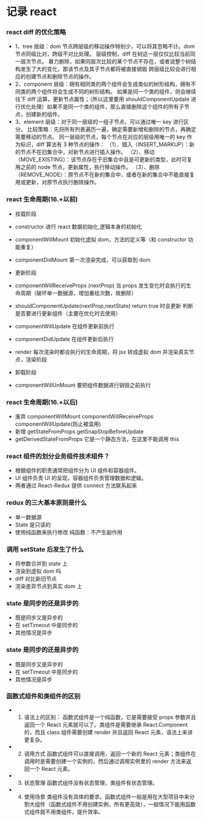 # 记录 react 

### react diff 的优化策略

- 1、tree 层级：dom 节点跨层级的移动操作特别少，可以将其忽略不计。dom 节点同级比对，跨级不对比处理。
  层级控制，diff 在树这一层仅仅比较当前同一层次节点。
  暴力删除，如果同层次比较的某个节点不存在，或者说整个树结构发生了大的变化，那该节点及其子节点都将被直接销毁
  跨层级比较会进行相应的创建节点和删除节点的操作。
- 2、component 层级：拥有相同类的两个组件会生成类似的树形结构，拥有不同类的两个组件将会生成不同的树形结构。
  如果是同一个类的组件，则会继续往下 diff 运算，更新节点属性；（所以这里要用 shouldComponentUpdate 进行优化处理）如果不是同一个类的组件，那么直接删除这个组件的所有子节点，创建新的组件。
- 3、element 层级：对于同一层级的一组子节点，可以通过唯一 key 进行区分。
  比较策略：先将所有列表遍历一遍，确定需要新增和删除的节点，再确定需要移动的节点。
  同一层级的节点，每个节点在对应的层级用唯一的 key 作为标识，diff 算法有 3 种节点的操作：
  （1）、插入（INSERT_MARKUP）：新的节点不在旧集合中，对新节点进行插入操作。
  （2）、移动（MOVE_EXISTING）：该节点存在于旧集合中且是可更新的类型，此时可复用之前的 node 节点，更新属性，执行移动操作。
  （3）、删除（REMOVE_NODE）：原节点不在新的集合中，或者在新的集合中不能直接复用或更新，对原节点执行删除操作。

### react 生命周期(16.+以前)

- 挂载阶段
- constructor 进行 react 数据初始化,逻辑本身的初始化
- componentWillMount 初始化虚拟 dom，方法的定义等（和 constructor 功能重复）
- componentDidMount 第一次渲染完成，可以获取到 dom

- 更新阶段
- componentWillReceiveProps (nextProp) 当 props 发生变化时会执行的生命周期（破坏单一数据源，增加重绘次数，故删除）
- shouldComponentUpdate(nextProp,nextState) return true 时会更新 判断是否要进行更新组件（主要在优化时去使用）
- componentWillUpdate 在组件更新前执行
- componentDidUpdate 在组件更新后执行
- render 每次渲染时都会执行的生命周期，将 jsx 转成虚拟 dom 并渲染真实节点，渲染阶段

- 卸载阶段
- componentWillUnMount 要把组件数据进行销毁之前执行

### react 生命周期(16.+以后)

- 废弃 componentWillMount componentWillReceiveProps componentWillUpdate(防止被滥用)
- 新增 getStateFromProps getSnapStopBeforeUpdate
- getDerivedStateFromProps 它是一个静态方法，在这里不能调用 this

### react 组件的划分业务组件技术组件？

- 根据组件的职责通常把组件分为 UI 组件和容器组件。
- UI 组件负责 UI 的呈现，容器组件负责管理数据和逻辑。
- 两者通过 React-Redux 提供 connect 方法联系起来

### redux 的三大基本原则是什么

- 单一数据源
- State 是只读的
- 使用纯函数来执行修改
  纯函数：不产生副作用

### 调用 setState 后发生了什么

- 将参数合并到 state 上
- 渲染到虚拟 dom 吗
- diff 对比新旧节点
- 渲染差异节点到真实 dom 上

### state 是同步的还是异步的

- 既是同步又是异步的
- 在 setTimeout 中是同步的
- 其他情况是异步

### state 是同步的还是异步的

- 既是同步又是异步的
- 在 setTimeout 中是同步的
- 其他情况是异步


### 函数式组件和类组件的区别

- 1. 语法上的区别：
     函数式组件是一个纯函数，它是需要接受 props 参数并且返回一个 React 元素就可以了。类组件是需要继承 React.Component 的，而且 class 组件需要创建 render 并且返回 React 元素，语法上来讲更复杂。
- 2. 调用方式
     函数式组件可以直接调用，返回一个新的 React 元素；类组件在调用时是需要创建一个实例的，然后通过调用实例里的 render 方法来返回一个 React 元素。
- 3. 状态管理
     函数式组件没有状态管理，类组件有状态管理。
- 4. 使用场景
     类组件没有具体的要求。函数式组件一般是用在大型项目中来分割大组件（函数式组件不用创建实例，所有更高效），一般情况下能用函数式组件就不用类组件，提升效率。


